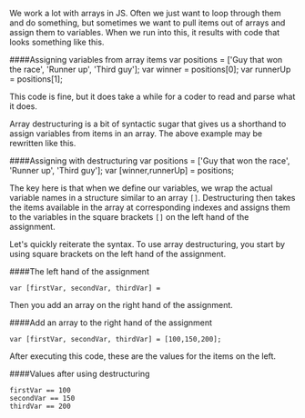 We work a lot with arrays in JS. Often we just want to loop through them and do something, but sometimes we want to pull items out of arrays and assign them to variables. When we run into this, it results with code that looks something like this.

####Assigning variables from array items
	var positions = ['Guy that won the race', 'Runner up', 'Third guy'];
	var winner  = positions[0];
	var runnerUp = positions[1];

This code is fine, but it does take a while for a coder to read and parse what it does.

Array destructuring is a bit of syntactic sugar that gives us a shorthand to assign variables from items in an array. The above example may be rewritten like this.

####Assigning with destructuring
	var positions = ['Guy that won the race', 'Runner up', 'Third guy'];
	var [winner,runnerUp] = positions;

The key here is that when we define our variables, we wrap the actual variable names in a structure similar to an array `[]`. Destructuring then takes the items available in the array at corresponding indexes and assigns them to the variables in the square brackets `[]` on the left hand of the assignment.

Let's quickly reiterate the syntax. To use array destructuring, you start by using square brackets on the left hand of the assignment.

####The left hand of the assignment

	var [firstVar, secondVar, thirdVar] =

Then you add an array on the right hand of the assignment.

####Add an array to the right hand of the assignment

	var [firstVar, secondVar, thirdVar] = [100,150,200];

After executing this code, these are the values for the items on the left.

####Values after using destructuring

	firstVar == 100
	secondVar == 150
	thirdVar == 200
